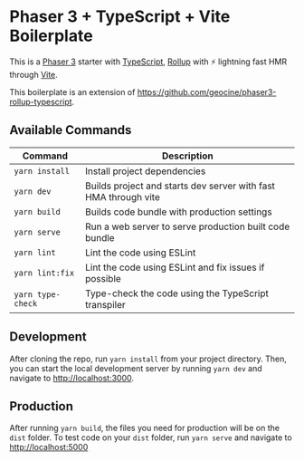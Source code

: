 # Phaser 3 + TypeScript + Vite Boilerplate

This is a [Phaser 3](https://github.com/photonstorm/phaser) starter with [TypeScript](https://www.typescriptlang.org/), [Rollup](https://rollupjs.org) with ⚡️ lightning fast HMR through [Vite](https://vitejs.dev/).

This boilerplate is an extension of <https://github.com/geocine/phaser3-rollup-typescript>.

## Available Commands

| Command           | Description                                                     |
| ----------------- | --------------------------------------------------------------- |
| `yarn install`    | Install project dependencies                                    |
| `yarn dev`        | Builds project and starts dev server with fast HMA through vite |
| `yarn build`      | Builds code bundle with production settings                     |
| `yarn serve`      | Run a web server to serve production built code bundle          |
| `yarn lint`       | Lint the code using ESLint                                      |
| `yarn lint:fix`   | Lint the code using ESLint and fix issues if possible           |
| `yarn type-check` | Type-check the code using the TypeScript transpiler             |

## Development

After cloning the repo, run `yarn install` from your project directory. Then, you can start the local development
server by running `yarn dev` and navigate to <http://localhost:3000>.

## Production

After running `yarn build`, the files you need for production will be on the `dist` folder. To test code on your `dist` folder, run `yarn serve` and navigate to <http://localhost:5000>
